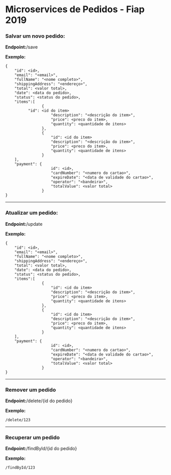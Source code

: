 # Microservices de Pedidos - Fiap 2019



### Salvar um novo pedido:

**Endpoint:**/save

**Exemplo:**

```
{
	"id": <id>,
	"email": "<email>",
	"fullName": "<nome completo>",
	"shippingAddress": "<endereço>",
	"total": <valor total>,
	"date": <data do pedido>,
	"status": <status do pedido>,
	"items":[
				{
          "id": <id do item>
					"description": "<descrição do item>",
					"price": <preco do item>,
					"quantity": <quantidade de itens>
				},
				{
					"id": <id do item>
					"description": "<descrição do item>",
					"price": <preco do item>,
					"quantity": <quantidade de itens>
				}
	],
	"payment": {
					id": <id>,
					"cardNumber": "<numero do cartao>",
					"expireDate": "<data de validade do cartao>",
					"operator": "<bandeira>",
					"totalValue": <valor total>
				}
}
```

---

### Atualizar um pedido:

**Endpoint:**/update

**Exemplo:**

```
{
	"id": <id>,
	"email": "<email>",
	"fullName": "<nome completo>",
	"shippingAddress": "<endereço>",
	"total": <valor total>,
	"date": <data do pedido>,
	"status": <status do pedido>,
	"items":[
				{
					"id": <id do item>
					"description": "<descrição do item>",
					"price": <preco do item>,
					"quantity": <quantidade de itens>
				},
				{
					"id": <id do item>
					"description": "<descrição do item>",
					"price": <preco do item>,
					"quantity": <quantidade de itens>
				}
	],
	"payment": {
					id": <id>,
					"cardNumber": "<numero do cartao>",
					"expireDate": "<data de validade do cartao>",
					"operator": "<bandeira>",
					"totalValue": <valor total>
				}
}
```

---

### Remover um pedido

**Endpoint:**/delete/{id do pedido}

**Exemplo:**

```
/delete/123
```

---

### Recuperar um pedido

**Endpoint:**/findById/{id do pedido}

**Exemplo:**

```
/findById/123
```
